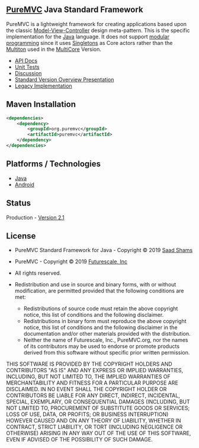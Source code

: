 ## [PureMVC](http://puremvc.github.com/) Java Standard Framework

PureMVC is a lightweight framework for creating applications based upon the classic [Model-View-Controller](http://en.wikipedia.org/wiki/Model-view-controller) design meta-pattern. This is the specific implementation for the [Java](https://en.wikipedia.org/wiki/Java_(programming_language)) language. It does not support [modular programming](http://en.wikipedia.org/wiki/Modular_programming) since it uses [Singletons](http://en.wikipedia.org/wiki/Singleton_pattern) as Core actors rather than the [Multiton](http://en.wikipedia.org/wiki/Multiton) used in the [MultiCore](https://github.com/PureMVC/puremvc-java-multicore-framework/wiki) Version.

* [API Docs](http://puremvc.org/pages/docs/Java/standard)
* [Unit Tests](http://puremvc.org/pages/images/screenshots/PureMVC-Shot-Java-Standard-UnitTests.png)
* [Discussion](http://forums.puremvc.org/index.php/board,59.0.html)
* [Standard Version Overview Presentation](http://puremvc.tv/#P100)
* [Legacy Implementation](https://github.com/PureMVC/puremvc-java-standard-framework/tree/1.2)

## Maven Installation
```xml
<dependencies>
    <dependency>
        <groupId>org.puremvc</groupId>
        <artifactId>puremvc</artifactId>
    </dependency>
</dependencies>
```

## Platforms / Technologies
* [Java](https://en.wikipedia.org/wiki/Java_(programming_language))
* [Android](https://en.wikipedia.org/wiki/Android_(operating_system))

## Status
Production - [Version 2.1](https://github.com/PureMVC/puremvc-java-standard-framework/blob/master/VERSION)

## License
* PureMVC Standard Framework for Java - Copyright © 2019 [Saad Shams](https://www.linkedin.com/in/muizz/)
* PureMVC - Copyright © 2019 [Futurescale, Inc](http://futurescale.com) 
* All rights reserved.

* Redistribution and use in source and binary forms, with or without modification, are permitted provided that the following conditions are met:

  * Redistributions of source code must retain the above copyright notice, this list of conditions and the following disclaimer.
  * Redistributions in binary form must reproduce the above copyright notice, this list of conditions and the following disclaimer in the documentation and/or other materials provided with the distribution.
  * Neither the name of Futurescale, Inc., PureMVC.org, nor the names of its contributors may be used to endorse or promote products derived from this software without specific prior written permission.

THIS SOFTWARE IS PROVIDED BY THE COPYRIGHT HOLDERS AND CONTRIBUTORS "AS IS" AND ANY EXPRESS OR IMPLIED WARRANTIES, INCLUDING, BUT NOT LIMITED TO, THE IMPLIED WARRANTIES OF MERCHANTABILITY AND FITNESS FOR A PARTICULAR PURPOSE ARE DISCLAIMED. IN NO EVENT SHALL THE COPYRIGHT HOLDER OR CONTRIBUTORS BE LIABLE FOR ANY DIRECT, INDIRECT, INCIDENTAL, SPECIAL, EXEMPLARY, OR CONSEQUENTIAL DAMAGES (INCLUDING, BUT NOT LIMITED TO, PROCUREMENT OF SUBSTITUTE GOODS OR SERVICES; LOSS OF USE, DATA, OR PROFITS; OR BUSINESS INTERRUPTION) HOWEVER CAUSED AND ON ANY THEORY OF LIABILITY, WHETHER IN CONTRACT, STRICT LIABILITY, OR TORT (INCLUDING NEGLIGENCE OR OTHERWISE) ARISING IN ANY WAY OUT OF THE USE OF THIS SOFTWARE, EVEN IF ADVISED OF THE POSSIBILITY OF SUCH DAMAGE.
